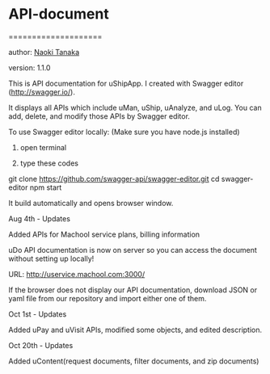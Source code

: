 # API-document
====================

author: [Naoki Tanaka](naoki.tanaka@machool.com)

version: 1.1.0

This is API documentation for uShipApp. I created with Swagger editor (http://swagger.io/). 

It displays all APIs which include uMan, uShip, uAnalyze, and uLog.
You can add, delete, and modify those APIs by Swagger editor.


To use Swagger editor locally:
(Make sure you have node.js installed)


1. open terminal
 

2. type these codes


git clone https://github.com/swagger-api/swagger-editor.git
cd swagger-editor
npm start


It build automatically and opens browser window.

Aug 4th - Updates

Added APIs for Machool service plans, billing information

uDo API documentation is now on server so you can access the document without setting up locally!

URL: http://uservice.machool.com:3000/

If the browser does not display our API documentation, download JSON or yaml file from our repository and import either one of them. 


Oct 1st - Updates

Added uPay and uVisit APIs, modified some objects, and edited description.  

Oct 20th - Updates

Added uContent(request documents, filter documents, and zip documents)
